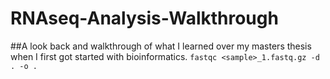 # RNAseq-Analysis-Walkthrough
##A look back and walkthrough of what I learned over my masters thesis when I first got started with bioinformatics.
`fastqc <sample>_1.fastq.gz -d . -o .`
